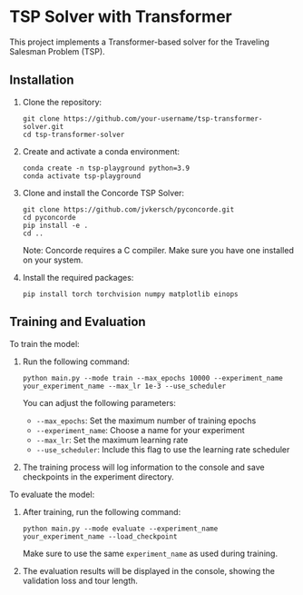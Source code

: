 # TSP Solver with Transformer

This project implements a Transformer-based solver for the Traveling Salesman Problem (TSP).

## Installation

1. Clone the repository:
   ```
   git clone https://github.com/your-username/tsp-transformer-solver.git
   cd tsp-transformer-solver
   ```

2. Create and activate a conda environment:
   ```
   conda create -n tsp-playground python=3.9
   conda activate tsp-playground
   ```


3. Clone and install the Concorde TSP Solver:
   ```
   git clone https://github.com/jvkersch/pyconcorde.git
   cd pyconcorde
   pip install -e .
   cd ..
   ```

   Note: Concorde requires a C compiler. Make sure you have one installed on your system.

4. Install the required packages:
   ```
   pip install torch torchvision numpy matplotlib einops
   ```

## Training and Evaluation

To train the model:

1. Run the following command:
   ```
   python main.py --mode train --max_epochs 10000 --experiment_name your_experiment_name --max_lr 1e-3 --use_scheduler
   ```

   You can adjust the following parameters:
   - `--max_epochs`: Set the maximum number of training epochs
   - `--experiment_name`: Choose a name for your experiment
   - `--max_lr`: Set the maximum learning rate
   - `--use_scheduler`: Include this flag to use the learning rate scheduler

2. The training process will log information to the console and save checkpoints in the experiment directory.

To evaluate the model:

1. After training, run the following command:
   ```
   python main.py --mode evaluate --experiment_name your_experiment_name --load_checkpoint
   ```

   Make sure to use the same `experiment_name` as used during training.

2. The evaluation results will be displayed in the console, showing the validation loss and tour length.

